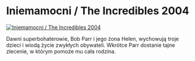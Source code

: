 Iniemamocni / The Incredibles 2004 
=============
[![Iniemamocni / The Incredibles 2004 ](http://vidos.pl/images/player.gif)](http://vidos.pl/iniemamocni-the-incredibles-2004)

 Dawni superbohaterowie, Bob Parr i jego żona Helen, wychowują troje dzieci i wiodą życie zwykłych obywateli. Wkrótce Parr dostanie tajne zlecenie, w którym pomoże mu cała rodzina.
